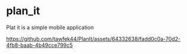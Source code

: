 # plan_it

Plat it is a simple mobile application

https://github.com/tawfek44/PlanIt/assets/64332638/fadd0c0a-70d2-4fb8-baab-4b49cce799c5

